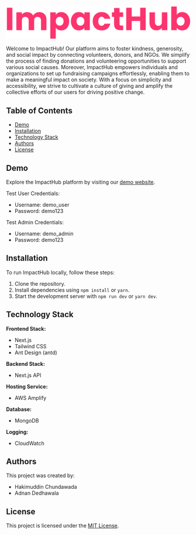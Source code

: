 ![ImpactHub Logo](public/logo_readme.svg)

Welcome to ImpactHub! Our platform aims to foster kindness, generosity, and social impact by connecting volunteers, donors, and NGOs. We simplify the process of finding donations and volunteering opportunities to support various social causes. Moreover, ImpactHub empowers individuals and organizations to set up fundraising campaigns effortlessly, enabling them to make a meaningful impact on society. With a focus on simplicity and accessibility, we strive to cultivate a culture of giving and amplify the collective efforts of our users for driving positive change.

## Table of Contents

- [Demo](#demo)
- [Installation](#installation)
- [Technology Stack](#technology-stack)
- [Authors](#authors)
- [License](#license)

## Demo

Explore the ImpactHub platform by visiting our [demo website](#).

Test User Credentials:
- Username: demo_user
- Password: demo123

Test Admin Credentials:
- Username: demo_admin
- Password: demo123

## Installation

To run ImpactHub locally, follow these steps:

1. Clone the repository.
2. Install dependencies using `npm install` or  `yarn`.
3. Start the development server with `npm run dev` or `yarn dev`.

## Technology Stack

**Frontend Stack:**
- Next.js
- Tailwind CSS
- Ant Design (antd)

**Backend Stack:**
- Next.js API

**Hosting Service:**
- AWS Amplify

**Database:**
- MongoDB

**Logging:**
- CloudWatch

## Authors

This project was created by:
- Hakimuddin Chundawada
- Adnan Dedhawala

## License

This project is licensed under the [MIT License](LICENSE).
